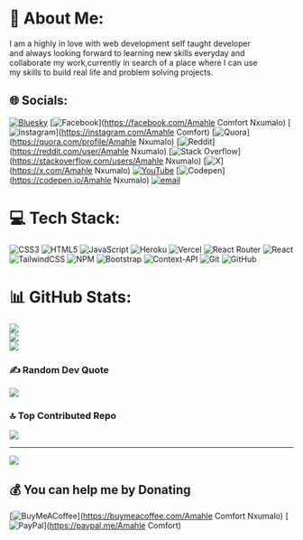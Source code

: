 # 💫 About Me:
I am a highly in love with web development self taught developer <br>and always looking forward to learning new skills everyday and <br>collaborate my work,currently in search of a place where I can use <br>my skills to build real life and problem solving projects.


## 🌐 Socials:
[![Bluesky](https://img.shields.io/badge/bluesky-0285FF?style=for-the-badge&logo=bluesky&logoColor=%23FFFFFF)](https://bsky.app/profile/amahle-comfort) [![Facebook](https://img.shields.io/badge/Facebook-%231877F2.svg?logo=Facebook&logoColor=white)](https://facebook.com/Amahle Comfort Nxumalo) [![Instagram](https://img.shields.io/badge/Instagram-%23E4405F.svg?logo=Instagram&logoColor=white)](https://instagram.com/Amahle Comfort) [![Quora](https://img.shields.io/badge/Quora-%23B92B27.svg?logo=Quora&logoColor=white)](https://quora.com/profile/Amahle Nxumalo) [![Reddit](https://img.shields.io/badge/Reddit-%23FF4500.svg?logo=Reddit&logoColor=white)](https://reddit.com/user/Amahle Nxumalo) [![Stack Overflow](https://img.shields.io/badge/-Stackoverflow-FE7A16?logo=stack-overflow&logoColor=white)](https://stackoverflow.com/users/Amahle Nxumalo) [![X](https://img.shields.io/badge/X-black.svg?logo=X&logoColor=white)](https://x.com/Amahle Nxumalo) [![YouTube](https://img.shields.io/badge/YouTube-%23FF0000.svg?logo=YouTube&logoColor=white)](https://youtube.com/@UC-9OZY8k9LBCj5I23pRR07w) [![Codepen](https://img.shields.io/badge/Codepen-000000?logo=codepen&logoColor=white)](https://codepen.io/Amahle Nxumalo) [![email](https://img.shields.io/badge/Email-D14836?logo=gmail&logoColor=white)](mailto:anxumalo000@gmail.com) 

# 💻 Tech Stack:
![CSS3](https://img.shields.io/badge/css3-%231572B6.svg?style=for-the-badge&logo=css3&logoColor=white) ![HTML5](https://img.shields.io/badge/html5-%23E34F26.svg?style=for-the-badge&logo=html5&logoColor=white) ![JavaScript](https://img.shields.io/badge/javascript-%23323330.svg?style=for-the-badge&logo=javascript&logoColor=%23F7DF1E) ![Heroku](https://img.shields.io/badge/heroku-%23430098.svg?style=for-the-badge&logo=heroku&logoColor=white) ![Vercel](https://img.shields.io/badge/vercel-%23000000.svg?style=for-the-badge&logo=vercel&logoColor=white) ![React Router](https://img.shields.io/badge/React_Router-CA4245?style=for-the-badge&logo=react-router&logoColor=white) ![React](https://img.shields.io/badge/react-%2320232a.svg?style=for-the-badge&logo=react&logoColor=%2361DAFB) ![TailwindCSS](https://img.shields.io/badge/tailwindcss-%2338B2AC.svg?style=for-the-badge&logo=tailwind-css&logoColor=white) ![NPM](https://img.shields.io/badge/NPM-%23CB3837.svg?style=for-the-badge&logo=npm&logoColor=white) ![Bootstrap](https://img.shields.io/badge/bootstrap-%238511FA.svg?style=for-the-badge&logo=bootstrap&logoColor=white) ![Context-API](https://img.shields.io/badge/Context--Api-000000?style=for-the-badge&logo=react) ![Git](https://img.shields.io/badge/git-%23F05033.svg?style=for-the-badge&logo=git&logoColor=white) ![GitHub](https://img.shields.io/badge/github-%23121011.svg?style=for-the-badge&logo=github&logoColor=white)
# 📊 GitHub Stats:
![](https://github-readme-stats.vercel.app/api?username=Bibi-hub99&theme=dark&hide_border=false&include_all_commits=false&count_private=false)<br/>
![](https://nirzak-streak-stats.vercel.app/?user=Bibi-hub99&theme=dark&hide_border=false)<br/>
![](https://github-readme-stats.vercel.app/api/top-langs/?username=Bibi-hub99&theme=dark&hide_border=false&include_all_commits=false&count_private=false&layout=compact)

### ✍️ Random Dev Quote
![](https://quotes-github-readme.vercel.app/api?type=horizontal&theme=radical)

### 🔝 Top Contributed Repo
![](https://github-contributor-stats.vercel.app/api?username=Bibi-hub99&limit=5&theme=dark&combine_all_yearly_contributions=true)

---
[![](https://visitcount.itsvg.in/api?id=Bibi-hub99&icon=0&color=0)](https://visitcount.itsvg.in)

  ## 💰 You can help me by Donating
  [![BuyMeACoffee](https://img.shields.io/badge/Buy%20Me%20a%20Coffee-ffdd00?style=for-the-badge&logo=buy-me-a-coffee&logoColor=black)](https://buymeacoffee.com/Amahle Comfort Nxumalo) [![PayPal](https://img.shields.io/badge/PayPal-00457C?style=for-the-badge&logo=paypal&logoColor=white)](https://paypal.me/Amahle Comfort) 

  
<!-- Proudly created with GPRM ( https://gprm.itsvg.in ) -->
